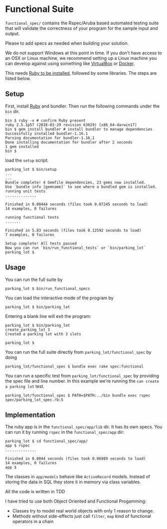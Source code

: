 # Functional Suite

`functional_spec/` contains the Rspec/Aruba based automated testing suite that will validate the correctness of your program for the sample input and output.

Please to add specs as needed when building your solution.

We do not support Windows at this point in time. If you don't have access to an OSX or Linux machine, we recommend  setting up a Linux machine you can develop against using something like [VirtualBox](https://www.virtualbox.org/) or [Docker](https://docs.docker.com/docker-for-windows/#test-your-installation).

This needs [Ruby to be installed](https://www.ruby-lang.org/en/documentation/installation/), followed by some libraries. The steps are listed below.

## Setup

First, install [Ruby](https://www.ruby-lang.org/en/documentation/installation/) and bundler. Then run the following commands under the `bin` dir.

```
bin $ ruby -v # confirm Ruby present
ruby 2.5.1p57 (2018-03-29 revision 63029) [x86_64-darwin17]
bin $ gem install bundler # install bundler to manage dependencies
Successfully installed bundler-1.16.1
Parsing documentation for bundler-1.16.1
Done installing documentation for bundler after 2 seconds
1 gem installed
bin $

```

load the `setup` script:

```
parking_lot $ bin/setup
...
...
Bundle complete! 4 Gemfile dependencies, 23 gems now installed.
Use `bundle info [gemname]` to see where a bundled gem is installed.
running unit tests
..............

Finished in 0.00444 seconds (files took 0.07245 seconds to load)
14 examples, 0 failures

running functional tests
.......

Finished in 5.83 seconds (files took 0.12592 seconds to load)
7 examples, 0 failures

Setup complete! All tests passed
Now you can run `bin/run_functional_tests` or `bin/parking_lot`
parking_lot $
```

## Usage

You can run the full suite by
```
parking_lot $ bin/run_functional_specs
```
You can load the interactive mode of the program by
```
parking_lot $ bin/parking_lot
```
Entering a blank line will exit the program:

```
parking_lot $ bin/parking_lot
create_parking_lot 3      
Created a parking lot with 3 slots

parking_lot $
```

You can run the full suite directly from `parking_lot/functional_spec` by doing
```
parking_lot/functional_spec $ bundle exec rake spec:functional
```

You can run a specific test from `parking_lot/functional_spec` by providing the spec file and line number. In this example we're running the `can create a parking lot` test.
```
parking_lot/functional_spec $ PATH=$PATH:../bin bundle exec rspec spec/parking_lot_spec.rb:5
```


## Implementation

The ruby app is in the `functional_spec/app/lib` dir. It has its own specs. You can run it by running `rspec` in the `functional_spec/app` dir:

    parking_lot $ cd functional_spec/app/
    app $ rspec
    ..............

    Finished in 0.0044 seconds (files took 0.06989 seconds to load)
    14 examples, 0 failures
    app $



The classes in `app/models` behave like `ActiveRecord` models. Instead of storing the data in SQL they store it in memory via class variables.

All the code is written in TDD

I have tried to use both Object Oriented and Functional Progamming:
 - Classes try to model real world objects with only 1 reason to change.
 - Methods without side-effects just call `filter`, `map` kind of functional operators in a chain
